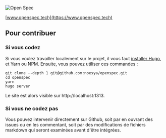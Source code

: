 ![Open Spec](https://raw.githubusercontent.com/noesya/openspec/master/assets/icons/logo-black.svg)

[www.openspec.tech](https://www.openspec.tech)

## Pour contribuer

### Si vous codez

Si vous voulez travailler localement sur le projet, il vous faut [installer Hugo](https://gohugo.io/getting-started/installing/), et Yarn ou NPM. Ensuite, vous pouvez utiliser ces commandes : 
```
git clone --depth 1 git@github.com:noesya/openspec.git
cd openspec
yarn
hugo server
```
Le site est alors visible sur http://localhost:1313.

### Si vous ne codez pas

Vous pouvez intervenir directement sur Github, soit par en ouvrant des issues ou en les commentant, soit par des modifications de fichiers markdown qui seront examinées avant d'être intégrées.
